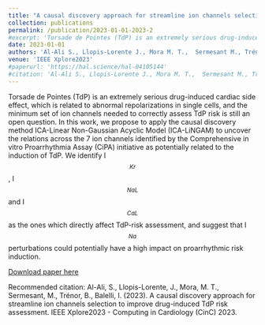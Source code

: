 ```yaml
---
title: "A causal discovery approach for streamline ion channels selection to improve drug-induced TdP risk assessment"
collection: publications
permalink: /publication/2023-01-01-2023-2
#excerpt: 'Torsade de Pointes (TdP) is an extremely serious drug-induced cardiac side effect, which is related to abnormal repolarizations in single cells, and the minimum set of ion channels needed to correctly assess TdP risk is still an open question. In this work, we propose to apply the causal discovery method ICA-Linear Non-Gaussian Acyclic Model (ICA-LiNGAM) to uncover the relations across the 7 ion channels identified by the Comprehensive in vitro Proarrhythmia Assay (CiPA) initiative as potentially related to the induction of TdP. We identify I$$_{Kr}$$, I$$_{NaL}$$ and I$$_{CaL}$$ as the ones which directly affect TdP-risk assessment, and suggest that I$$_{Na}$$ perturbations could potentially have a high impact on proarrhythmic risk induction. '
date: 2023-01-01
authors: 'Al-Ali S., Llopis-Lorente J., Mora M. T.,  Sermesant M., Trénor B., Balelli I.'
venue: 'IEEE Xplore2023'
#paperurl: 'https://hal.science/hal-04105144'
#citation: 'Al-Ali S., Llopis-Lorente J., Mora M. T.,  Sermesant M., Trénor B., Balelli I. (2023). A causal discovery approach for streamline ion channels selection to improve drug-induced TdP risk assessment. IEEE Xplore2023 - Computing in Cardiology (CinC) 2023.'
---
```

Torsade de Pointes (TdP) is an extremely serious drug-induced cardiac side effect, which is related to abnormal repolarizations in single cells, and the minimum set of ion channels needed to correctly assess TdP risk is still an open question. In this work, we propose to apply the causal discovery method ICA-Linear Non-Gaussian Acyclic Model (ICA-LiNGAM) to uncover the relations across the 7 ion channels identified by the Comprehensive in vitro Proarrhythmia Assay (CiPA) initiative as potentially related to the induction of TdP. We identify I$$_{Kr}$$, I$$_{NaL}$$ and I$$_{CaL}$$ as the ones which directly affect TdP-risk assessment, and suggest that I$$_{Na}$$ perturbations could potentially have a high impact on proarrhythmic risk induction. 

[Download paper here](https://hal.science/hal-04105144)

Recommended citation: Al-Ali, S., Llopis-Lorente, J., Mora, M. T.,  Sermesant, M., Trénor, B., Balelli, I. (2023). A causal discovery approach for streamline ion channels selection to improve drug-induced TdP risk assessment. IEEE Xplore2023 - Computing in Cardiology (CinC) 2023. 